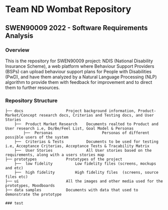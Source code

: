 # Team ND Wombat Repository

## SWEN90009 2022 - Software Requirements Analysis

### Overview
This is the repository for SWEN90009 project: NDIS (National Disability Insurance Scheme), a web platform where Behaviour Support Providers (BSPs) can upload behaviour support plans for People with Disabilities (PwD), and have them analyzed by a Natural Language Processing (NLP) algorithm to provide them with feedback for improvement and to direct them to further resources.

### Repository Structure
```
├── docs                   Project background information, Product-Market/Concept research docs, Criterias and Testing docs, and User Stories
    ├──  Product Market Research    Documents realted to Product and User research i.e, Do/Be/Feel List, Goal Model & Personas
        ├──  Personas                      Personas of different possible users of the system 
    ├──  Criterias & Tests          Documents to be used for testing i.e, Acceptance Criterias, Acceptance Tests & Tracability Matrix
    ├──  User Stories               All User stories based on the requirements, along with a users stories map 
├── prototypes             Prototypes of the project
    ├──  low fidelity          Low fidelity files (screens, mockups and etc)
    ├──  high fidelity         High fidelity files  (screens, source files etc)
├── ui                     All the images and other media used for the prototypes, Moodboards
├── data samples           Documents with data that used to demonstrate the prototype

### test

